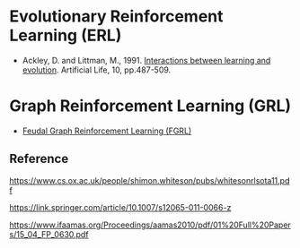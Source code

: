 # Evolutionary Reinforcement Learning (ERL)

* Ackley, D. and Littman, M., 1991. [Interactions between learning and evolution](https://www.amazon.com/Artificial-INSTITUTE-SCIENCES-COMPLEXITY-PROCEEDINGS/dp/0201525712). Artificial Life, 10, pp.487-509.

# Graph Reinforcement Learning (GRL)

* [Feudal Graph Reinforcement Learning (FGRL)](https://arxiv.org/pdf/2304.05099.pdf)

## Reference

https://www.cs.ox.ac.uk/people/shimon.whiteson/pubs/whitesonrlsota11.pdf

https://link.springer.com/article/10.1007/s12065-011-0066-z

https://www.ifaamas.org/Proceedings/aamas2010/pdf/01%20Full%20Papers/15_04_FP_0630.pdf
